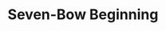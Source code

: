 ---
title: Seven-Bow Beginning
weight: 20
type: docs
prev: prayer-book/psalter
next: prayer-book/canons-and-akathists
toc: false
---